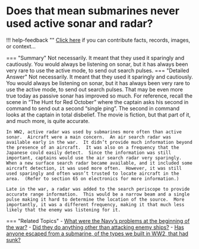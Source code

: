 # Does that mean submarines never used active sonar and radar?

!!! help-feedback ""
    <a href="/feedback/" data-feedback-link>Click here</a>
    if you can contribute facts, records, images, or context…

<a id="summary"></a>
=== "Summary"
    Not necessarily. It meant that they used it sparingly and cautiously. You would always be listening on sonar, but it has always been very rare to use the active mode, to send out search pulses.
=== "Detailed Answer"
    Not necessarily.  It meant that they used it sparingly and cautiously.  You would always be listening on sonar, but it has always been very rare to use the active mode, to send out search pulses.  That may be even more true today as passive sonar has improved so much.  For reference, recall the scene in “The Hunt for Red October” where the captain asks his second in command to send out a second “single ping”.  The second in command looks at the captain in total disbelief.  The movie is fiction, but that part of it, and much more, is quite accurate.

    In WW2, active radar was used by submarines more often than active sonar.  Aircraft were a main concern.  An air search radar was available early in the war.  It didn’t provide much information beyond the presence of an aircraft.  It was also on a frequency that the Japanese could easily detect.  Since the information was still important, captains would use the air search radar very sparingly.  When a new surface search radar became available, and it included some aircraft detection, it was used more often.  However, it was still used sparingly and often wasn’t trusted to locate aircraft in the area.  (Refer to section 65 on electronics for more information.)

    Late in the war, a radar was added to the search periscope to provide accurate range information.  This would be a narrow beam and a single pulse making it hard to determine the location of the source.  More importantly, it was a different frequency, making it that much less likely that the enemy was listening for it.
=== "Related Topics"
    - [What were the Navy’s problems at the beginning of the war?](./what-were-the-navys-problems-at-the-beginning-of-the-war.md#summary)
    - [Did they do anything other than attacking enemy ships?](./did-they-do-anything-other-than-attacking-enemy-ships.md#summary)
    - [Has anyone escaped from a submarine, of the types we built in WW2, that had sunk?](./has-anyone-escaped-from-a-submarine-of-the-types-we-built-in-ww2-that-had-sunk.md#summary)
